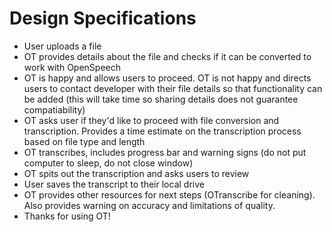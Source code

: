 # Design Specifications

- User uploads a file
- OT provides details about the file and checks if it can be converted to work with OpenSpeech
- OT is happy and allows users to proceed. OT is not happy and directs users to contact developer with their file details so that functionality can be added (this will take time so sharing details does not guarantee compatiability)
- OT asks user if they'd like to proceed with file conversion and transcription. Provides a time estimate on the transcription process based on file type and length
- OT transcribes, includes progress bar and warning signs (do not put computer to sleep, do not close window)
- OT spits out the transcription and asks users to review
- User saves the transcript to their local drive
- OT provides other resources for next steps (OTranscribe for cleaning). Also provides warning on accuracy and limitations of quality.
- Thanks for using OT!
